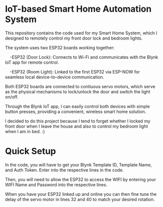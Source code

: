 # IoT-based Smart Home Automation System
This repository contains the code used for my Smart Home System, which I designed to remotely control my front door lock and bedroom lights.

The system uses two ESP32 boards working together:

&nbsp;&nbsp;&nbsp;&nbsp;-ESP32 (Door Lock): Connects to Wi-Fi and communicates with the Blynk IoT app for remote control.

&nbsp;&nbsp;&nbsp;&nbsp;-ESP32 (Room Light): Linked to the first ESP32 via ESP-NOW for seamless local device-to-device communication.

Both ESP32 boards are connected to contiuous servo motors, which serve as the physical mechanisms to lock/unlock the door and switch the light on/off.

Through the Blynk IoT app, I can easily control both devices with simple button presses, providing a convenient, wireless smart home solution.

I decided to do this project because I tend to forget whether I locked my front door when I leave the house and also to control my bedroom light when I am in bed. :)

# Quick Setup

In the code, you will have to get your Blynk Template ID, Template Name, and Auth Token. Enter into the respective lines in the code. 

Then, you will need to allow the ESP32 to access the WIFI by entering your WIFI Name and Password into the respective lines.

When you have your ESP32 linked up and online you can then fine tune the delay of the servo motor in lines 32 and 40 to match your desired rotation.
